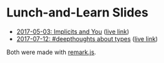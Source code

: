 # Lunch-and-Learn Slides

- [2017-05-03: Implicits and You](lunch-and-learn/2017-05-03) ([live link](https://storage.googleapis.com/hammerlab-presentations/lunch-and-learn/2017-05-03/index.html))
- [2017-07-12: #deepthoughts about types](lunch-and-learn/2017-07-12) ([live link](https://storage.googleapis.com/hammerlab-presentations/lunch-and-learn/2017-07-12/index.html))

Both were made with [remark.js](https://remarkjs.com/).
